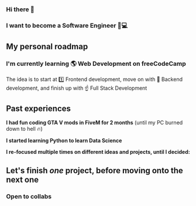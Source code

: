 ### Hi there 👋
### I want to become a Software Engineer 👑💻
## My personal roadmap
### I'm currently learning 🌎 Web Development on freeCodeCamp
The idea is to start at 1️⃣ Frontend development, move on with 🎯 Backend development, and finish up with ☝ Full Stack Development
## Past experiences
**I had fun coding GTA V mods in FiveM for 2 months** (until my PC burned down to hell 🔥)

**I started learning Python to learn Data Science**

**I re-focused multiple times on different ideas and projects, until I decided:**
## Let's finish *one* project, before moving onto the next one
### Open to collabs
<!--
**Whoeza/whoeza** is a ✨ _special_ ✨ repository because its `README.md` (this file) appears on your GitHub profile.

Here are some ideas to get you started:

- 🔭 I’m currently working on full stack development...
- 🌱 I’m currently learning frontend web development...
- 👯 I’m looking to collaborate on games development, web development, data science...
- 🤔 I’m looking for help with ...
- 💬 Ask me about music...
- 📫 How to reach me: @ me from any repository or add me to a pull request...
- 😄 Pronouns: he/him...
- ⚡ Fun fact: ...
-->
